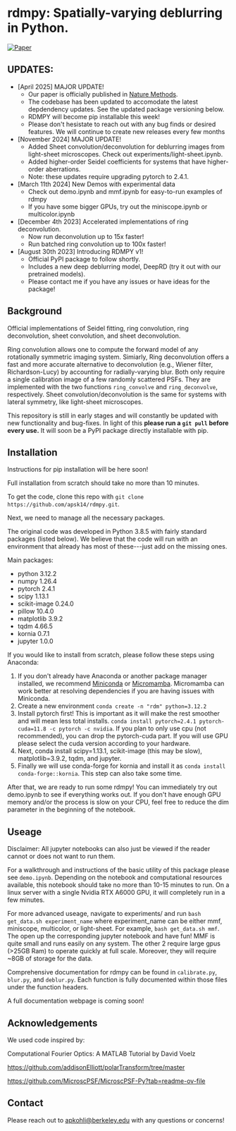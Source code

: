 # rdmpy: Spatially-varying deblurring in Python.

[![Paper](https://img.shields.io/badge/Nature%20methods%3A%2010.1038%2Fs41592-025-02684-5-yellow.svg)](https://www.nature.com/articles/s41592-025-02684-5)

## UPDATES:
* [April 2025] MAJOR UPDATE!
  * Our paper is officially published in [Nature Methods](https://www.nature.com/articles/s41592-025-02684-5).
  * The codebase has been updated to accomodate the latest depdendency updates. See the updated package versioning below.
  * RDMPY will become pip installable this week!
  * Please don't hesistate to reach out with any bug finds or desired features. We will continue to create new releases every few months
* [November 2024] MAJOR UPDATE!
  * Added Sheet convolution/deconvolution for deblurring images from light-sheet microscopes. Check out experiments/light-sheet.ipynb.
  * Added higher-order Seidel coefficients for systems that have higher-order aberrations.
  * Note: these updates require upgrading pytorch to 2.4.1.
* [March 11th 2024] New Demos with experimental data
  * Check out demo.ipynb and mmf.ipynb for easy-to-run examples of rdmpy
  * If you have some bigger GPUs, try out the miniscope.ipynb or multicolor.ipynb
* [December 4th 2023] Accelerated implementations of ring deconvolution.
  * Now run deconvolution up to 15x faster!
  * Run batched ring convolution up to 100x faster!
* [August 30th 2023] Introducing RDMPY v1!
  * Official PyPI package to follow shortly.
  * Includes a new deep deblurring model, DeepRD (try it out with our pretrained models).
  * Please contact me if you have any issues or have ideas for the package!


## Background
Official implementations of Seidel fitting, ring convolution, ring deconvolution, sheet convolution, and sheet deconvolution. 

Ring convolution allows one to compute the forward model of any rotationally symmetric imaging system. Simiarly, Ring deconvolution offers a fast and more accurate alternative to deconvolution (e.g., Wiener filter, Richardson-Lucy) by accounting for radially-varying blur. Both only require a single calibration image of a few randomly scattered PSFs. They are implemented with the two functions ```ring_convolve``` and ```ring_deconvolve```, respectively. Sheet convolution/deconvolution is the same for systems with lateral symmetry, like light-sheet microscopes.

This repository is still in early stages and will constantly be updated with new functionality and bug-fixes. In light of this **please run a ```git pull``` before every use.** It will soon be a PyPI package directly installable with pip.


## Installation

Instructions for pip installation will be here soon!

Full installation from scratch should take no more than 10 minutes.

To get the code, clone this repo with ```git clone https://github.com/apsk14/rdmpy.git```.

Next, we need to manage all the necessary packages.

The original code was developed in Python 3.8.5 with fairly standard packages (listed below). We believe that the code will run with an environment that already has most of these---just add on the missing ones. 

Main packages:
* python 3.12.2
* numpy 1.26.4
* pytorch 2.4.1
* scipy 1.13.1
* scikit-image 0.24.0
* pillow 10.4.0
* matplotlib 3.9.2
* tqdm 4.66.5
* kornia 0.7.1
* jupyter 1.0.0

If you would like to install from scratch, please follow these steps using Anaconda:
1) If you don't already have Anaconda or another package manager installed, we recommend [Miniconda](https://docs.anaconda.com/free/miniconda/miniconda-install/) or [Micromamba](https://mamba.readthedocs.io/en/latest/user_guide/micromamba.html). Micromamba can work better at resolving dependencies if you are having issues with Miniconda.
2) Create a new environment ```conda create -n "rdm" python=3.12.2```
3) Install pytorch first! This is important as it will make the rest smoother and will mean less total installs. ```conda install pytorch=2.4.1 pytorch-cuda=11.8 -c pytorch -c nvidia```. If you plan to only use cpu (not recommended), you can drop the pytorch-cuda part. If you will use GPU please select the cuda version according to your hardware.
4) Next, conda install scipy=1.13.1, scikit-image (this may be slow), matplotlib=3.9.2, tqdm, and jupyter.
5) Finally we will use conda-forge for kornia and install it as ```conda install conda-forge::kornia```. This step can also take some time.

After that, we are ready to run some rdmpy! You can immediately try out demo.ipynb to see if everything works out. If you don't have enough GPU memory and/or the process is slow on your CPU, feel free to reduce the dim parameter in the beginning of the notebook.

## Useage

Disclaimer: All jupyter notebooks can also just be viewed if the reader cannot or does not want to run them. 

For a walkthrough and instructions of the basic utility of this package please see ```demo.ipynb```. Depending on the notebook and computational resources available, this notebook should take no more than 10-15 minutes to run. On a linux server with a single Nvidia RTX A6000 GPU, it will completely run in a few minutes. 

For more advanced useage, navigate to experiments/ and run ```bash get_data.sh experiment_name``` where experiment_name can be either mmf, miniscope, multicolor, or light-sheet. For example, ```bash get_data.sh mmf```. The open up the corresponding jupyter notebook and have fun! MMF is quite small and runs easily on any system. The other 2 require large gpus (>25GB Ram) to operate quickly at full scale. Moreover, they will require ~8GB of storage for the data. 

Comprehensive documentation for rdmpy can be found in ```calibrate.py```, ```blur.py```, and ```deblur.py```. Each function is fully documented within those files under the function headers. 

A full documentation webpage is coming soon!

## Acknowledgements

We used code inspired by: 

Computational Fourier Optics: A MATLAB Tutorial by David Voelz

https://github.com/addisonElliott/polarTransform/tree/master

https://github.com/MicroscPSF/MicroscPSF-Py?tab=readme-ov-file


## Contact
Please reach out to apkohli@berkeley.edu with any questions or concerns!

